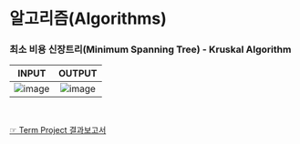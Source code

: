 # 알고리즘(Algorithms)
### 최소 비용 신장트리(Minimum Spanning Tree) - Kruskal Algorithm

|INPUT|OUTPUT|
|:-:|:-:|
![image](https://user-images.githubusercontent.com/91407433/171329338-191eb0e7-853c-4573-92e1-f6ed61f1dc57.png)|![image](https://user-images.githubusercontent.com/91407433/171329378-143fc814-ed76-4fa7-8ade-c31861401898.png)|

<br>

[☞ Term Project 결과보고서](https://drive.google.com/open?id=1TmuyDPimfmqP78b_FAhPHmxwPWnWlAui)

